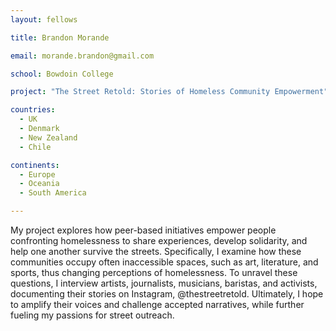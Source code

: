 ```yaml
---
layout: fellows

title: Brandon Morande

email: morande.brandon@gmail.com

school: Bowdoin College

project: "The Street Retold: Stories of Homeless Community Empowerment"

countries:
  - UK
  - Denmark
  - New Zealand
  - Chile

continents:
  - Europe
  - Oceania
  - South America

---
```


My project explores how peer-based initiatives empower people confronting homelessness to share experiences, develop solidarity, and help one another survive the streets. Specifically, I examine how these communities occupy often inaccessible spaces, such as art, literature, and sports, thus changing perceptions of homelessness. To unravel these questions, I interview artists, journalists, musicians, baristas, and activists, documenting their stories on Instagram, @thestreetretold. Ultimately, I hope to amplify their voices and challenge accepted narratives, while further fueling my passions for street outreach.